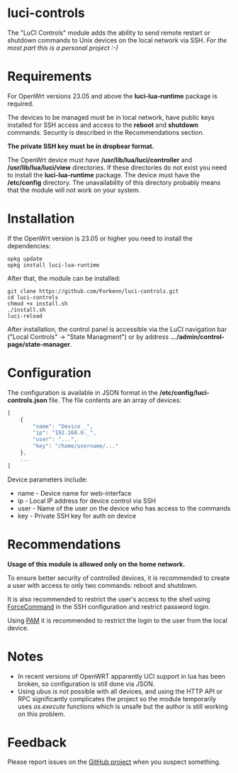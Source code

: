 # luci-controls
The "LuCI Controls" module adds the ability to send remote restart or shutdown commands to Unix devices on the local network via SSH. *For the most part this is a personal project :-)*

# Requirements
For OpenWrt versions 23.05 and above the **luci-lua-runtime** package is required.

The devices to be managed must be in local network, have public keys installed for SSH access and access to the **reboot** and **shutdown** commands. Security is described in the Recommendations section.

**The private SSH key must be in dropbear format.**

The OpenWrt device must have **/usr/lib/lua/luci/controller** and **/usr/lib/lua/luci/view** directories. If these directories do not exist you need to install the **luci-lua-runtime** package. The device must have the **/etc/config** directory. The unavailability of this directory probably means that the module will not work on your system.

# Installation
If the OpenWrt version is 23.05 or higher you need to install the dependencies:
```shell script
opkg update
opkg install luci-lua-runtime
```

After that, the module can be installed:
```shell script
git clone https://github.com/Forkenn/luci-controls.git
cd luci-controls
chmod +x install.sh
./install.sh
luci-reload
```
After installation, the control panel is accessible via the LuCI navigation bar ("Local Controls" -> "State Managment") or by address **.../admin/control-page/state-manager**.

# Configuration
The configuration is available in JSON format in the **/etc/config/luci-controls.json** file. The file contents are an array of devices:
```javascript
[
    {
        "name": "Device _",
        "ip": "192.168.0._",
        "user": "...",
        "key": "/home/username/..."
    },
    ...
]
```
Device parameters include:
* name - Device name for web-interface
* ip - Local IP address for device control via SSH
* user - Name of the user on the device who has access to the commands
* key - Private SSH key for auth on device

# Recommendations
**Usage of this module is allowed only on the home network.**

To ensure better security of controlled devices, it is recommended to create a user with access to only two commands: reboot and shutdown.

It is also recommended to restrict the user's access to the shell using [ForceCommand](https://man.openbsd.org/ssh_config) in the SSH configuration and restrict password login.

Using [PAM](https://en.wikipedia.org/wiki/Linux_PAM) it is recommended to restrict the login to the user from the local device.

# Notes
* In recent versions of OpenWRT apparently UCI support in lua has been broken, so configuration is still done via JSON.
* Using ubus is not possible with all devices, and using the HTTP API or RPC significantly complicates the project so the module temporarily uses *os.execute* functions which is unsafe but the author is still working on this problem.

# Feedback
Please report issues on the [GitHub project](https://github.com/Forkenn/luci-controls) when you suspect something.